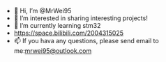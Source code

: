 - 👋 Hi, I’m @MrWei95
- 👀 I’m interested in sharing interesting projects!
- 🌱 I’m currently learning stm32
- https://space.bilibili.com/2004315025
- 📫 If you hava any questions, please send email to me:mrwei95@outlook.com

<!---
MrWei95/MrWei95 is a ✨ special ✨ repository because its `README.md` (this file) appears on your GitHub profile.
You can click the Preview link to take a look at your changes.
--->
